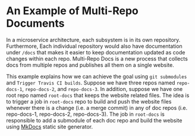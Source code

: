 # An Example of Multi-Repo Documents

In a microservice architecture, each subsystem is in its own repository. Furthermore, Each individual repository would also have documentation under `/docs` that  makes it easier to keep documentation updated as code changes within each repo. 
Multi-Repo Docs is a new process that collects docs from multiple repos and publishes all them on a single website.

This example explains  how we can achieve the goal using  `git submodules` and `Trigger Travis CI builds`. Suppose we have three repos named `repo-docs-1`, `repo-docs-2`, and `repo-docs-3`. In addition, suppose we have one root repo named `root-docs` that keeps the website related files. The idea is to trigger a job in `root-docs` repo to build and push the website files whenever there is a change (i.e. a merge commit) in any of doc repos (i.e. repo-docs-1, repo-docs-2, repo-docs-3). The job in `root-docs` is responsible to add a submodule of each doc repo and build the website using [MkDocs](https://www.mkdocs.org/) static site generator.   

  
